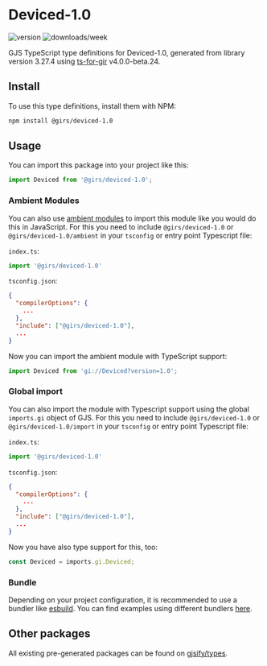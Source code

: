 
# Deviced-1.0

![version](https://img.shields.io/npm/v/@girs/deviced-1.0)
![downloads/week](https://img.shields.io/npm/dw/@girs/deviced-1.0)


GJS TypeScript type definitions for Deviced-1.0, generated from library version 3.27.4 using [ts-for-gir](https://github.com/gjsify/ts-for-gir) v4.0.0-beta.24.


## Install

To use this type definitions, install them with NPM:
```bash
npm install @girs/deviced-1.0
```

## Usage

You can import this package into your project like this:
```ts
import Deviced from '@girs/deviced-1.0';
```

### Ambient Modules

You can also use [ambient modules](https://github.com/gjsify/ts-for-gir/tree/main/packages/cli#ambient-modules) to import this module like you would do this in JavaScript.
For this you need to include `@girs/deviced-1.0` or `@girs/deviced-1.0/ambient` in your `tsconfig` or entry point Typescript file:

`index.ts`:
```ts
import '@girs/deviced-1.0'
```

`tsconfig.json`:
```json
{
  "compilerOptions": {
    ...
  },
  "include": ["@girs/deviced-1.0"],
  ...
}
```

Now you can import the ambient module with TypeScript support: 

```ts
import Deviced from 'gi://Deviced?version=1.0';
```

### Global import

You can also import the module with Typescript support using the global `imports.gi` object of GJS.
For this you need to include `@girs/deviced-1.0` or `@girs/deviced-1.0/import` in your `tsconfig` or entry point Typescript file:

`index.ts`:
```ts
import '@girs/deviced-1.0'
```

`tsconfig.json`:
```json
{
  "compilerOptions": {
    ...
  },
  "include": ["@girs/deviced-1.0"],
  ...
}
```

Now you have also type support for this, too:

```ts
const Deviced = imports.gi.Deviced;
```

### Bundle

Depending on your project configuration, it is recommended to use a bundler like [esbuild](https://esbuild.github.io/). You can find examples using different bundlers [here](https://github.com/gjsify/ts-for-gir/tree/main/examples).

## Other packages

All existing pre-generated packages can be found on [gjsify/types](https://github.com/gjsify/types).

